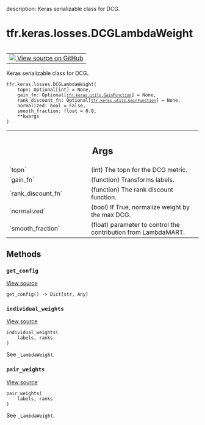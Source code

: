 description: Keras serializable class for DCG.

<div itemscope itemtype="http://developers.google.com/ReferenceObject">
<meta itemprop="name" content="tfr.keras.losses.DCGLambdaWeight" />
<meta itemprop="path" content="Stable" />
<meta itemprop="property" content="__init__"/>
<meta itemprop="property" content="get_config"/>
<meta itemprop="property" content="individual_weights"/>
<meta itemprop="property" content="pair_weights"/>
</div>

# tfr.keras.losses.DCGLambdaWeight

<!-- Insert buttons and diff -->

<table class="tfo-notebook-buttons tfo-api nocontent" align="left">
<td>
  <a target="_blank" href="https://github.com/tensorflow/ranking/tree/master/tensorflow_ranking/python/keras/losses.py#L111-L134">
    <img src="https://www.tensorflow.org/images/GitHub-Mark-32px.png" />
    View source on GitHub
  </a>
</td>
</table>

Keras serializable class for DCG.

<pre class="devsite-click-to-copy prettyprint lang-py tfo-signature-link">
<code>tfr.keras.losses.DCGLambdaWeight(
    topn: Optional[int] = None,
    gain_fn: Optional[<a href="../../../tfr/keras/utils/GainFunction.md"><code>tfr.keras.utils.GainFunction</code></a>] = None,
    rank_discount_fn: Optional[<a href="../../../tfr/keras/utils/GainFunction.md"><code>tfr.keras.utils.GainFunction</code></a>] = None,
    normalized: bool = False,
    smooth_fraction: float = 0.0,
    **kwargs
)
</code></pre>

<!-- Placeholder for "Used in" -->

<!-- Tabular view -->
 <table class="responsive fixed orange">
<colgroup><col width="214px"><col></colgroup>
<tr><th colspan="2"><h2 class="add-link">Args</h2></th></tr>

<tr>
<td>
`topn`<a id="topn"></a>
</td>
<td>
(int) The topn for the DCG metric.
</td>
</tr><tr>
<td>
`gain_fn`<a id="gain_fn"></a>
</td>
<td>
(function) Transforms labels.
</td>
</tr><tr>
<td>
`rank_discount_fn`<a id="rank_discount_fn"></a>
</td>
<td>
(function) The rank discount function.
</td>
</tr><tr>
<td>
`normalized`<a id="normalized"></a>
</td>
<td>
(bool) If True, normalize weight by the max DCG.
</td>
</tr><tr>
<td>
`smooth_fraction`<a id="smooth_fraction"></a>
</td>
<td>
(float) parameter to control the contribution from
LambdaMART.
</td>
</tr>
</table>

## Methods

<h3 id="get_config"><code>get_config</code></h3>

<a target="_blank" class="external" href="https://github.com/tensorflow/ranking/tree/master/tensorflow_ranking/python/keras/losses.py#L127-L134">View
source</a>

<pre class="devsite-click-to-copy prettyprint lang-py tfo-signature-link">
<code>get_config() -> Dict[str, Any]
</code></pre>

<h3 id="individual_weights"><code>individual_weights</code></h3>

<a target="_blank" class="external" href="https://github.com/tensorflow/ranking/tree/master/tensorflow_ranking/python/losses_impl.py#L267-L282">View
source</a>

<pre class="devsite-click-to-copy prettyprint lang-py tfo-signature-link">
<code>individual_weights(
    labels, ranks
)
</code></pre>

See `_LambdaWeight`.

<h3 id="pair_weights"><code>pair_weights</code></h3>

<a target="_blank" class="external" href="https://github.com/tensorflow/ranking/tree/master/tensorflow_ranking/python/losses_impl.py#L241-L265">View
source</a>

<pre class="devsite-click-to-copy prettyprint lang-py tfo-signature-link">
<code>pair_weights(
    labels, ranks
)
</code></pre>

See `_LambdaWeight`.

